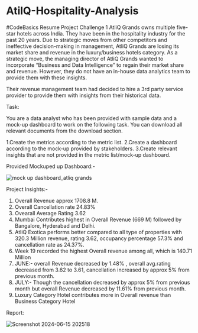 # AtilQ-Hospitality-Analysis
#CodeBasics Resume Project Challenge 1
AtliQ Grands owns multiple five-star hotels across India. They have been in the hospitality industry for the past 20 years. Due to strategic moves from other competitors and ineffective decision-making in management, AtliQ Grands are losing its market share and revenue in the luxury/business hotels category. As a strategic move, the managing director of AtliQ Grands wanted to incorporate “Business and Data Intelligence” to regain their market share and revenue. However, they do not have an in-house data analytics team to provide them with these insights.

Their revenue management team had decided to hire a 3rd party service provider to provide them with insights from their historical data.

Task:  

You are a data analyst who has been provided with sample data and a mock-up dashboard to work on the following task. You can download all relevant documents from the download section.

1.Create the metrics according to the metric list.
2.Create a dashboard according to the mock-up provided by stakeholders.
3.Create relevant insights that are not provided in the metric list/mock-up dashboard.

Provided Mockuped up Dashboard:-

![mock up dashboard_atliq grands](https://github.com/susmitagupta10/AtilQ-Hospitality-Analysis/assets/166834605/d6b758f4-5725-4007-9cb2-e856ca6e592e)

Project Insights:- 
1. Overall Revenue approx 1708.8 M.
2. Overall Cancellation rate 24.83%
3. Ovearall Average Rating 3.62
4. Mumbai Contributes highest in Overall Revenue (669 M) followed by Bangalore, Hyderabad and Delhi.
5. AtliQ Exotica performs better compared to all type of properties with 320.3 Million revenue, rating 3.62, occupancy percentage 57.3% and cancellation rate as 24.37%.
6. Week 19 recorded the highest Overall revenue among all, which is 140.71 Million
7. JUNE:- overall  Revenue decreased by 1.48% , overall avg.rating decreased from 3.62 to 3.61, cancellation increased by approx 5% from previous month.
8. JULY:- Though the cancellation decreased by approx 5% from previous month but overall  Revenue decreased by 11.61% from previous month.
9. Luxury Category Hotel contributes more in Overall revenue than Business Category Hotel
   

Report:




![Screenshot 2024-06-15 202518](https://github.com/susmitagupta10/AtilQ-Hospitality-Analysis/assets/166834605/9a78c775-41b4-4a7b-8280-e9340157e35f)




